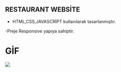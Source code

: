 ## RESTAURANT WEBSİTE

- HTML,CSS,JAVASCRİPT kullanılarak tasarlanmıştır.

-Preje Responsive yapıya sahiptir. 

# GİF 


<img src=screen(3).gif>